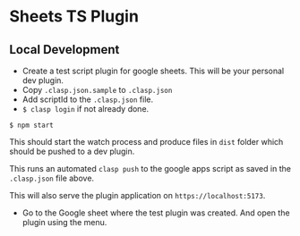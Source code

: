 # Sheets TS Plugin

## Local Development

- Create a test script plugin for google sheets. This will be your personal dev plugin.
- Copy `.clasp.json.sample` to `.clasp.json`
- Add scriptId to the `.clasp.json` file.
- `$ clasp login` if not already done.

```
$ npm start
```

This should start the watch process and produce files in `dist` folder which should be pushed to a dev plugin.

This runs an automated `clasp push` to the google apps script as saved in the `.clasp.json` file above.

This will also serve the plugin application on `https://localhost:5173`.

- Go to the Google sheet where the test plugin was created. And open the plugin using the menu.
